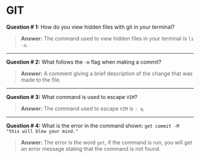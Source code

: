 # GIT
**Question # 1:** How do you view hidden files with git in your terminal?

> **Answer:** The command used to view hidden files in your terminal is `ls -a`.
---
**Question # 2:** What follows the `-m` flag when making a commit?
> **Answer:** A comment giving a brief description of the change that was made to the file.
---
**Question # 3:** What command is used to escape `VIM`?
> **Answer:** The command used to escape  `VIM` is `: q`.
---
**Question # 4:** What is the error in the command shown:
        ` get commit -M "this will blow your mind." `
> **Answer:** The error is the word `get`, if the command is run, you will get an error message stating that the command is not found.